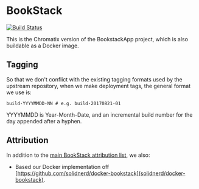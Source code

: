 # BookStack
[![Build Status](https://travis-ci.org/ChromatixAU/BookStack.svg)](https://travis-ci.org/ChromatixAU/BookStack)

This is the Chromatix version of the BookstackApp project, which is also
buildable as a Docker image.

## Tagging
So that we don't conflict with the existing tagging formats used by the
upstream repository, when we make deployment tags, the general format we use is:

```
build-YYYYMMDD-NN # e.g. build-20170821-01
```
YYYYMMDD is Year-Month-Date, and an incremental build number for the day
appended after a hyphen.

## Attribution

In addition to the [main BookStack attribution list](https://github.com/BookStackApp/BookStack#attribution), we also:

* Based our Docker implementation off [https://github.com/solidnerd/docker-bookstack](solidnerd/docker-bookstack).
